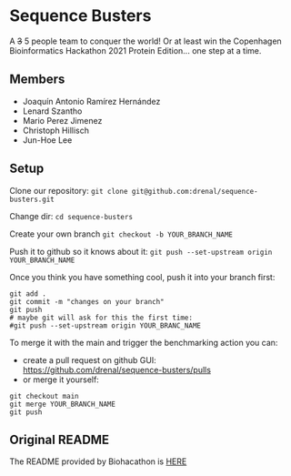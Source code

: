 # Sequence Busters

A ~~3~~ 5 people team to conquer the world! Or at least win the Copenhagen Bioinformatics Hackathon 2021 Protein Edition... one step at a time.

## Members

- Joaquín Antonio Ramírez Hernández
- Lenard Szantho
- Mario Perez Jimenez
- Christoph Hillisch
- Jun-Hoe Lee

## Setup

Clone our repository: `git clone git@github.com:drenal/sequence-busters.git`

Change dir: `cd sequence-busters`

Create your own branch `git checkout -b YOUR_BRANCH_NAME`

Push it to github so it knows about it: `git push --set-upstream origin YOUR_BRANCH_NAME`

Once you think you have something cool, push it into your branch first:
```
git add .
git commit -m "changes on your branch"
git push 
# maybe git will ask for this the first time:
#git push --set-upstream origin YOUR_BRANC_NAME
```

To merge it with the main and trigger the benchmarking action you can:
- create a pull request on github GUI: https://github.com/drenal/sequence-busters/pulls
- or merge it yourself: 
```
git checkout main
git merge YOUR_BRANCH_NAME
git push
```

## Original README

The README provided by Biohacathon is [HERE](README.rst)
